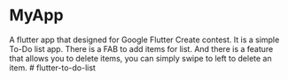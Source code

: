 # MyApp

A flutter app that designed for Google Flutter Create contest. It is a simple To-Do list app. There is a FAB to add items for list. And there is a feature that allows you to delete items, you can simply swipe to left to delete an item. # flutter-to-do-list
